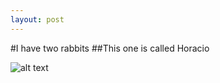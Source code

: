 ```yaml
---
layout: post
---
```

#I have two rabbits
##This one is called Horacio

![alt text](https://lh6.googleusercontent.com/-Xwtgn90ANas/VL2dHbKa5DI/AAAAAAAAOZY/Rvx7ZD_6hi4/w680-h510-no/IMG_20150119_181613.jpg "Sleepy Hori")


